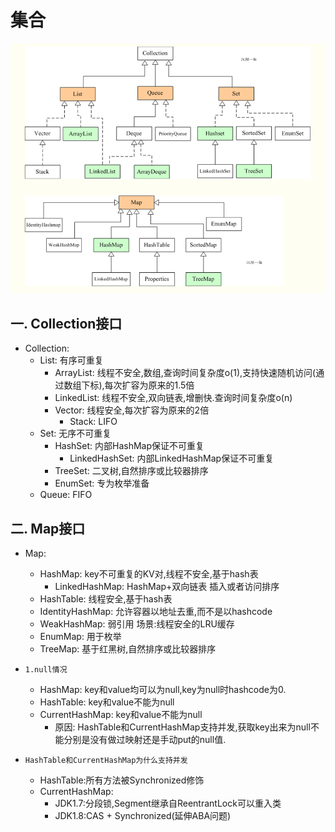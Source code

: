 # 集合

   ![123](/静态资源/List和Map.png)

<!--    ![1](https://github.com/f43250/study-notes/blob/master/%E9%9D%99%E6%80%81%E8%B5%84%E6%BA%90/List%E5%92%8CMap.png)

   ![2](/study-notes/blob/master/%E9%9D%99%E6%80%81%E8%B5%84%E6%BA%90/List%E5%92%8CMap.png) -->
   
## 一. Collection接口

  - Collection:
    - List: 有序可重复
      - ArrayList: 线程不安全,数组,查询时间复杂度o(1),支持快速随机访问(通过数组下标),每次扩容为原来的1.5倍
      - LinkedList: 线程不安全,双向链表,增删快.查询时间复杂度o(n)
      - Vector: 线程安全,每次扩容为原来的2倍
        - Stack: LIFO 
    - Set: 无序不可重复
      - HashSet: 内部HashMap保证不可重复
        - LinkedHashSet: 内部LinkedHashMap保证不可重复
      - TreeSet: 二叉树,自然排序或比较器排序
      - EnumSet: 专为枚举准备
    - Queue: FIFO

## 二. Map接口
  - Map:
    - HashMap: key不可重复的KV对,线程不安全,基于hash表
      - LinkedHashMap: HashMap+双向链表 插入或者访问排序
    - HashTable: 线程安全,基于hash表
    - IdentityHashMap: 允许容器以地址去重,而不是以hashcode
    - WeakHashMap: 弱引用 场景:线程安全的LRU缓存
    - EnumMap: 用于枚举
    - TreeMap:  基于红黑树,自然排序或比较器排序

- `1.null情况`
  - HashMap: key和value均可以为null,key为null时hashcode为0.
  - HashTable: key和value不能为null
  - CurrentHashMap: key和value不能为null
    - 原因: HashTable和CurrentHashMap支持并发,获取key出来为null不能分别是没有做过映射还是手动put的null值.

- `HashTable和CurrentHashMap为什么支持并发`
  - HashTable:所有方法被Synchronized修饰
  - CurrentHashMap:
    - JDK1.7:分段锁,Segment继承自ReentrantLock可以重入类
    - JDK1.8:CAS + Synchronized(延伸ABA问题)
  
